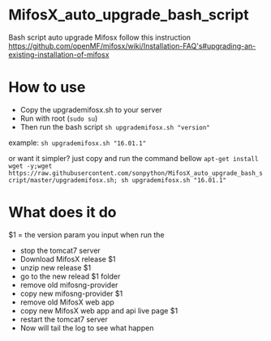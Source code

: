 # MifosX_auto_upgrade_bash_script
Bash script auto upgrade Mifosx follow this instruction https://github.com/openMF/mifosx/wiki/Installation-FAQ's#upgrading-an-existing-installation-of-mifosx

# How to use

- Copy the upgrademifosx.sh to your server
- Run with root (`sudo su`)
- Then run the bash script `sh upgrademifosx.sh "version"`

example: `sh upgrademifosx.sh "16.01.1"`

or want it simpler? just copy and run the command bellow
`apt-get install wget -y;wget https://raw.githubusercontent.com/sonpython/MifosX_auto_upgrade_bash_script/master/upgrademifosx.sh; sh upgrademifosx.sh "16.01.1"`

# What does it do

$1 = the version param you input when run the 

- stop the tomcat7 server
- Download MifosX release $1
- unzip new release $1
- go to the new relead $1 folder
- remove old mifosng-provider
- copy new mifosng-provider $1
- remove old MifosX web app
- copy new MifosX web app and api live page $1
- restart the tomcat7 server
- Now will tail the log to see what happen
